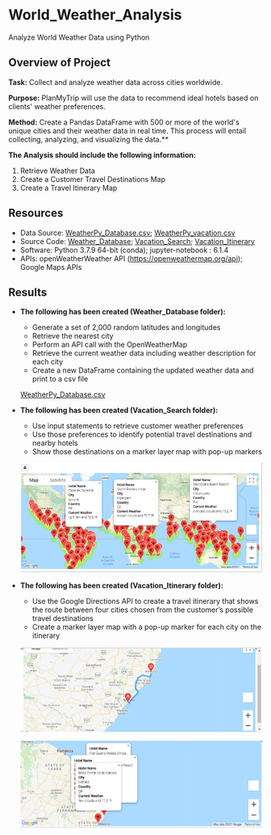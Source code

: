 # World_Weather_Analysis
Analyze World Weather Data using Python

## Overview of Project
**Task:** Collect and analyze weather data across cities worldwide.

**Purpose:** PlanMyTrip will use the data to recommend ideal hotels based on clients' weather preferences.

**Method:** Create a Pandas DataFrame with 500 or more of the world's unique cities and their weather data in real time. This process will entail collecting, analyzing, and visualizing the data.**

**The Analysis should include the following information:** 

1. Retrieve Weather Data
2. Create a Customer Travel Destinations Map
3. Create a Travel Itinerary Map


## Resources
- Data Source: [WeatherPy_Database.csv](Weather_Database/WeatherPy_Database.csv); [WeatherPy_vacation.csv](Vacation_Search/WeatherPy_vacation.csv)
- Source Code: 
    [Weather_Database](Weather_Database/Weather_Database.ipynb); 
    [Vacation_Search](Vacation_Search/Vacation_Search.ipynb);
    [Vacation_Itinerary](Vacation_Itinerary/Vacation_Itinerary.ipynb)
- Software: Python 3.7.9 64-bit (conda); jupyter-notebook : 6.1.4
- APIs: openWeatherWeather API (https://openweathermap.org/api); Google Maps APIs

## Results
- **The following has been created (Weather_Database folder):**

   - Generate a set of 2,000 random latitudes and longitudes
   - Retrieve the nearest city
   - Perform an API call with the OpenWeatherMap
   - Retrieve the current weather data including weather description for each city
   - Create a new DataFrame containing the updated weather data and print to a csv file
   
   [WeatherPy_Database.csv](Weather_Database/WeatherPy_Database.csv)


- **The following has been created (Vacation_Search folder):**
    - Use input statements to retrieve customer weather preferences
    - Use those preferences to identify potential travel destinations and nearby hotels 
    - Show those destinations on a marker layer map with pop-up markers

    ![WeatherPy_vacation_map](Vacation_Search/WeatherPy_vacation_map.png)


- **The following has been created (Vacation_Itinerary folder):**
    - Use the Google Directions API to create a travel itinerary that shows the route between four cities     chosen from the customer’s possible travel destinations
    - Create a marker layer map with a pop-up marker for each city on the itinerary

    ![WeatherPy_travel_map](Vacation_Itinerary/WeatherPy_travel_map.png)

    
    ![WeatherPy_travel_map_markers](Vacation_Itinerary/WeatherPy_travel_map_markers.png)
    

